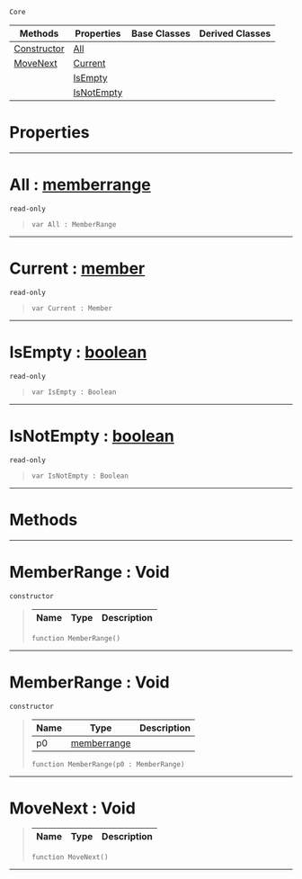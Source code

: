  `Core`

|Methods|Properties|Base Classes|Derived Classes|
|---|---|---|---|
|[ Constructor](https://github.com/PlasmaEngine/PlasmaDocs/tree/master/docs/C%2B%2B/code_reference/lightning_base_types/memberrange.markdown#memberrange-void)|[ All](https://github.com/PlasmaEngine/PlasmaDocs/tree/master/docs/C%2B%2B/code_reference/lightning_base_types/memberrange.markdown#all-plasma-engine-document)| | |
|[ MoveNext](https://github.com/PlasmaEngine/PlasmaDocs/tree/master/docs/C%2B%2B/code_reference/lightning_base_types/memberrange.markdown#movenext-void)|[ Current](https://github.com/PlasmaEngine/PlasmaDocs/tree/master/docs/C%2B%2B/code_reference/lightning_base_types/memberrange.markdown#current-plasma-engine-docu)| | |
| |[ IsEmpty](https://github.com/PlasmaEngine/PlasmaDocs/tree/master/docs/C%2B%2B/code_reference/lightning_base_types/memberrange.markdown#isempty-plasma-engine-docu)| | |
| |[ IsNotEmpty](https://github.com/PlasmaEngine/PlasmaDocs/tree/master/docs/C%2B%2B/code_reference/lightning_base_types/memberrange.markdown#isnotempty-plasma-engine-d)| | |


 #  Properties


---  
 #  All : [memberrange](https://github.com/PlasmaEngine/PlasmaDocs/tree/master/docs/C%2B%2B/code_reference/lightning_base_types/memberrange.markdown)

 `read-only`

> 
> ``` lang=cpp, name=Lightning
> var All : MemberRange


---  
 #  Current : [member](https://github.com/PlasmaEngine/PlasmaDocs/tree/master/docs/C%2B%2B/code_reference/lightning_base_types/member.markdown)

 `read-only`

> 
> ``` lang=cpp, name=Lightning
> var Current : Member


---  
 #  IsEmpty : [boolean](https://github.com/PlasmaEngine/PlasmaDocs/tree/master/docs/C%2B%2B/code_reference/lightning_base_types/boolean.markdown)

 `read-only`

> 
> ``` lang=cpp, name=Lightning
> var IsEmpty : Boolean


---  
 #  IsNotEmpty : [boolean](https://github.com/PlasmaEngine/PlasmaDocs/tree/master/docs/C%2B%2B/code_reference/lightning_base_types/boolean.markdown)

 `read-only`

> 
> ``` lang=cpp, name=Lightning
> var IsNotEmpty : Boolean


---  
 #  Methods


---  
 #  MemberRange : Void

 `constructor`

> 
> |Name|Type|Description|
> |---|---|---|
> ``` lang=cpp, name=Lightning
> function MemberRange()
> ``` 


---  
 #  MemberRange : Void

 `constructor`

> 
> |Name|Type|Description|
> |---|---|---|
> |p0|[memberrange](https://github.com/PlasmaEngine/PlasmaDocs/tree/master/docs/C%2B%2B/code_reference/lightning_base_types/memberrange.markdown)| |
> ``` lang=cpp, name=Lightning
> function MemberRange(p0 : MemberRange)
> ``` 


---  
 #  MoveNext : Void

> 
> |Name|Type|Description|
> |---|---|---|
> ``` lang=cpp, name=Lightning
> function MoveNext()
> ``` 


---  
 

 